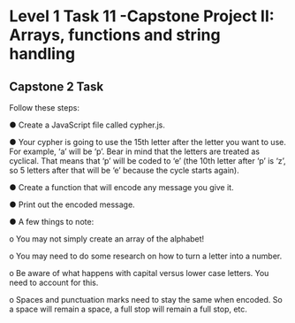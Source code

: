 # Level 1 Task 11 -Capstone Project II: Arrays, functions and string handling

## Capstone 2 Task

Follow these steps:

● Create a JavaScript file called cypher.js.

● Your cypher is going to use the 15th letter after the letter you want to use.
For example, ‘a’ will be ‘p’. Bear in mind that the letters are treated as
cyclical. That means that ‘p’ will be coded to ‘e’ (the 10th letter after ‘p’ is ‘z’,
so 5 letters after that will be ‘e’ because the cycle starts again).

● Create a function that will encode any message you give it.

● Print out the encoded message.

● A few things to note:

o You may not simply create an array of the alphabet!

o You may need to do some research on how to turn a letter into a number.

o Be aware of what happens with capital versus lower case letters.
You need to account for this.

o Spaces and punctuation marks need to stay the same when
encoded. So a space will remain a space, a full stop will remain a
full stop, etc.
